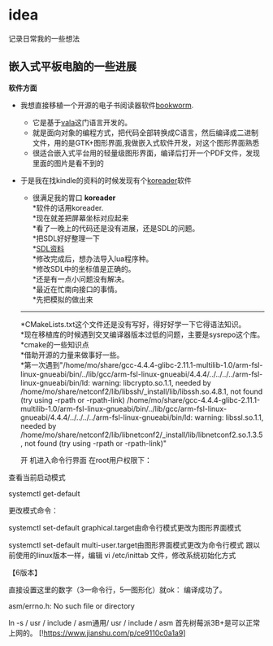 # idea
记录日常我的一些想法
## 嵌入式平板电脑的一些进展
**软件方面** <br> 
* 我想直接移植一个开源的电子书阅读器软件[bookworm](https://github.com/babluboy/bookworm).<br>
	* 它是基于[vala](https://github.com/GNOME/vala)这门语言开发的。<br>
	* 就是面向对象的编程方式，把代码全部转换成C语言，然后编译成二进制文件，用的是GTK+图形界面,我做嵌入式软件开发，对这个图形界面熟悉 
	* 很适合嵌入式平台用的轻量级图形界面，编译后打开一个PDF文件，发现里面的图片是看不到的
* 于是我在找kindle的资料的时候发现有个[koreader](https://github.com/koreader/koreader)软件
	* 很满足我的胃口
**koreader**<br>
	*软件的话用koreader.<br>
	*现在就差把屏幕坐标对应起来<br>
	*看了一晚上的代码还是没有进展，还是SDL的问题。<br>
	*把SDL好好整理一下<br>
	*[SDL资料](https://tieba.baidu.com/p/2682080782?red_tag=2799053608#)<br>
	*修改完成后，想办法导入lua程序种。<br>
        *修改SDL中的坐标值是正确的。<br>
	*还是有一点小问题没有解决。<br>
	*最近在忙南向接口的事情。<br>
	*先把模拟的做出来<br>
	*******************************************************
	*CMakeLists.txt这个文件还是没有写好，得好好学一下它得语法知识。<br>
        *现在移植库的时候遇到交叉编译器版本过低的问题，主要是sysrepo这个库。<br>
	*cmake的一些知识点<br>
	*借助开源的力量来做事好一些。<br>
	*第一次遇到"/home/mo/share/gcc-4.4.4-glibc-2.11.1-multilib-1.0/arm-fsl-linux-gnueabi/bin/../lib/gcc/arm-fsl-linux-gnueabi/4.4.4/../../../../arm-fsl-linux-gnueabi/bin/ld: warning: libcrypto.so.1.1, needed by /home/mo/share/netconf2/lib/libssh/_install/lib/libssh.so.4.8.1, not found (try using -rpath or -rpath-link)
/home/mo/share/gcc-4.4.4-glibc-2.11.1-multilib-1.0/arm-fsl-linux-gnueabi/bin/../lib/gcc/arm-fsl-linux-gnueabi/4.4.4/../../../../arm-fsl-linux-gnueabi/bin/ld: warning: libssl.so.1.1, needed by /home/mo/share/netconf2/lib/libnetconf2/_install/lib/libnetconf2.so.1.3.5, not found (try using -rpath or -rpath-link)"<br>

    开
    机进入命令行界面
    在root用户权限下：

查看当前启动模式

systemctl get-default

更改模式命令：

systemctl set-default graphical.target由命令行模式更改为图形界面模式

systemctl set-default multi-user.target由图形界面模式更改为命令行模式
跟以前使用的linux版本一样，编辑 vi /etc/inittab 文件，修改系统初始化方式

【6版本】

直接设置这里的数字（3—命令行，5—图形化）就ok：
编译成功了。


asm/errno.h: No such file or directory

ln -s / usr / include / asm通用/ usr / include / asm
首先树莓派3B+是可以正常上网的。
[!https://www.jianshu.com/p/ce9110c0a1a9]


